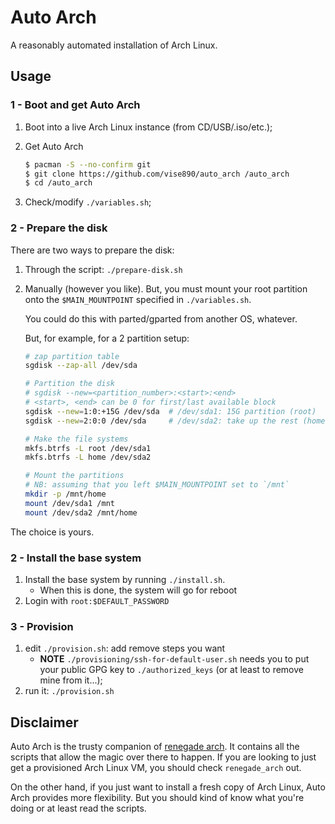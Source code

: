 # Auto Arch

A reasonably automated installation of Arch Linux.

## Usage

### 1 - Boot and get Auto Arch

1. Boot into a live Arch Linux instance (from CD/USB/.iso/etc.);

2. Get Auto Arch

   ```bash
   $ pacman -S --no-confirm git
   $ git clone https://github.com/vise890/auto_arch /auto_arch
   $ cd /auto_arch
   ```
3. Check/modify `./variables.sh`;


### 2 - Prepare the disk

There are two ways to prepare the disk:

1. Through the script: `./prepare-disk.sh`
2. Manually (however you like). But, you must mount your root partition onto
   the `$MAIN_MOUNTPOINT` specified in `./variables.sh`.

   You could do this with parted/gparted from another OS, whatever.

   But, for example, for a 2 partition setup:
   ```bash
   # zap partition table
   sgdisk --zap-all /dev/sda

   # Partition the disk
   # sgdisk --new=<partition_number>:<start>:<end>
   # <start>, <end> can be 0 for first/last available block
   sgdisk --new=1:0:+15G /dev/sda  # /dev/sda1: 15G partition (root)
   sgdisk --new=2:0:0 /dev/sda     # /dev/sda2: take up the rest (home)

   # Make the file systems
   mkfs.btrfs -L root /dev/sda1
   mkfs.btrfs -L home /dev/sda2

   # Mount the partitions
   # NB: assuming that you left $MAIN_MOUNTPOINT set to `/mnt`
   mkdir -p /mnt/home
   mount /dev/sda1 /mnt
   mount /dev/sda2 /mnt/home
   ```

The choice is yours.


### 2 - Install the base system

1. Install the base system by running `./install.sh`.
   - When this is done, the system will go for reboot
2. Login with `root:$DEFAULT_PASSWORD`


### 3 - Provision

1. edit `./provision.sh`: add remove steps you want
   - **NOTE** `./provisioning/ssh-for-default-user.sh` needs you to put your
     public GPG key to `./authorized_keys` (or at least to remove mine from
     it...);
2. run it: `./provision.sh`

## Disclaimer

Auto Arch is the trusty companion of [renegade
arch](https://github.com/vise890/renegade_arch). It contains all the scripts
that allow the magic over there to happen. If you are looking to just get a
provisioned Arch Linux VM, you should check `renegade_arch` out.

On the other hand, if you just want to install a fresh copy of Arch Linux, Auto
Arch provides more flexibility. But you should kind of know what you're doing
or at least read the scripts.
